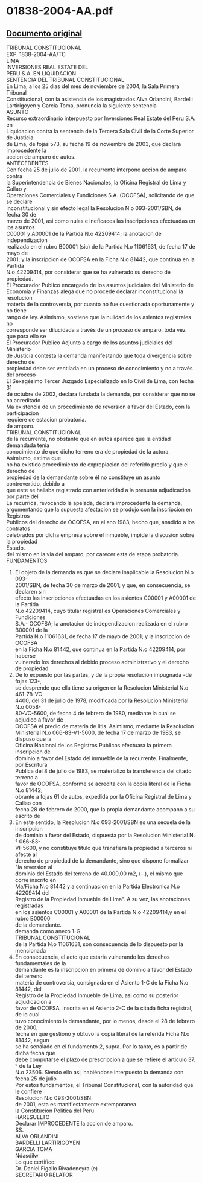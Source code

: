 
01838-2004-AA.pdf
=================
  
[Documento original](https://tc.gob.pe/jurisprudencia/2005/01838-2004-AA.pdf)  
---  
TRIBUNAL CONSTITUCIONAL  
EXP. 1838-2004-AA/TC  
LIMA  
INVERSIONES REAL ESTATE DEL  
PERU S.A. EN LIQUIDACION  
SENTENCIA DEL TRIBUNAL CONSTITUCIONAL  
En Lima, a los 25 dias del mes de noviembre de 2004, la Sala Primera Tribunal  
Constitucional, con la asistencia de los magistrados Alva Orlandini, Bardelli  
Lartirigoyen y Garcia Toma, pronuncia la siguiente sentencia  
ASUNTO  
Recurso extraordinario interpuesto por Inversiones Real Estate del Peru S.A. en  
Liquidacion contra la sentencia de la Tercera Sala Civil de la Corte Superior de Justicia  
de Lima, de fojas 573, su fecha 19 de noviembre de 2003, que declara improcedente la  
accion de amparo de autos.  
ANTECEDENTES  
Con fecha 25 de julio de 2001, la recurrente interpone accion de amparo contra  
la Superintendencia de Bienes Nacionales, la Oficina Registral de Lima y Callao y  
Operaciones Comerciales y Fundiciones S.A. (OCOFSA), solicitando de que se declare  
inconstitucional y sin efecto legal la Resolucion N.o 093-2001/SBN, de fecha 30 de  
marzo de 2001, asi como nulas e ineficaces las inscripciones efectuadas en los asuntos  
C00001 y A00001 de la Partida N.o 42209414; la anotacion de independizacion  
realizada en el rubro B00001 (sic) de la Partida N.o 11061631, de fecha 17 de mayo de  
2001; y la inscripcion de OCOFSA en la Ficha N.o 81442, que continua en la Partida  
N.o 42209414, por considerar que se ha vulnerado su derecho de propiedad.  
El Procurador Publico encargado de los asuntos judiciales del Ministerio de  
Economia y Finanzas alega que no procede declarar inconstitucional la resolucion  
materia de la controversia, por cuanto no fue cuestionada oportunamente y no tiene  
rango de ley. Asimismo, sostiene que la nulidad de los asientos registrales no  
corresponde ser dilucidada a través de un proceso de amparo, toda vez que para ello se  
El Procurador Publico Adjunto a cargo de los asuntos judiciales del Ministerio  
de Justicia contesta la demanda manifestando que toda divergencia sobre derecho de  
propiedad debe ser ventilada en un proceso de conocimiento y no a través del proceso  
El Sexagésimo Tercer Juzgado Especializado en lo Civil de Lima, con fecha 31  
dé octubre de 2002, declara fundada la demanda, por considerar que no se ha acreditado  
Ma existencia de un procedimiento de reversion a favor del Estado, con la participacion  
requiere de estacion probatoria.  
de amparo.  
TRIBUNAL CONSTITUCIONAL  
de la recurrente, no obstante que en autos aparece que la entidad demandada tenia  
conocimiento de que dicho terreno era de propiedad de la actora. Asimismo, estima que  
no ha existido procedimiento de expropiacion del referido predio y que el derecho de  
propiedad de la demandante sobre él no constituye un asunto controvertido, debido a  
que este se hallaba registrado con anterioridad a la presunta adjudicacion por parte del  
La recurrida, revocando la apelada, declara improcedente la demanda,  
argumentando que la supuesta afectacion se produjo con la inscripcion en Registros  
Publicos del derecho de OCOFSA, en el ano 1983, hecho que, anadido a los contratos  
celebrados por dicha empresa sobre el inmueble, impide la discusion sobre la propiedad  
Estado.  
del mismo en la via del amparo, por carecer esta de etapa probatoria.  
FUNDAMENTOS  
1. El objeto de la demanda es que se declare inaplicable la Resolucion N.o 093-  
2001/SBN, de fecha 30 de marzo de 2001; y que, en consecuencia, se declaren sin  
efecto las inscripciones efectuadas en los asientos C00001 y A00001 de la Partida  
N.o 42209414, cuyo titular registral es Operaciones Comerciales y Fundiciones  
S.A.- OCOFSA; la anotacion de independizacion realizada en el rubro B00001 de la  
Partida N.o 11061631, de fecha 17 de mayo de 2001; y la inscripcion de OCOFSA  
en la Ficha N.o 81442, que continua en la Partida N.o 42209414, por haberse  
vulnerado los derechos al debido proceso administrativo y el derecho de propiedad  
2. De lo expuesto por las partes, y de la propia resolucion impugnada -de fojas 123-,  
se desprende que ella tiene su origen en la Resolucion Ministerial N.o 461-78-VC-  
4400, del 31 de julio de 1978, modificada por la Resolucion Ministerial N.o 0058-  
80-VC-5600, de fecha 4 de febrero de 1980, mediante la cual se adjudico a favor de  
OCOFSA el predio de materia de litis. Asimismo, mediante la Resolucion  
Ministerial N.o 066-83-V1-5600, de fecha 17 de marzo de 1983, se dispuso que la  
Oficina Nacional de los Registros Publicos efectuara la primera inscripcion de  
dominio a favor del Estado del inmueble de la recurrente. Finalmente, por Escritura  
Publica del 8 de julio de 1983, se materializo la transferencia del citado terreno a  
favor de OCOFSA, conforme se acredita con la copia literal de la Ficha N.o 81442,  
obrante a fojas 61 de autos, expedida por la Oficina Registral de Lima y Callao con  
fecha 28 de febrero de 2000, que la propia demandante acompano a su escrito de  
3. En este sentido, la Resolucion N.o 093-2001/SBN es una secuela de la inscripcion  
de dominio a favor del Estado, dispuesta por la Resolucion Ministerial N.° 066-83-  
VI-5600, y no constituye titulo que transfiera la propiedad a terceros ni afecte al  
derecho de propiedad de la demandante, sino que dispone formalizar "la reversion al  
dominio del Estado del terreno de 40.000,00 m2, (-.), el mismo que corre inscrito en  
Ma/Ficha N.o 81442 y a continuacion en la Partida Electronica N.o 42209414 del  
Registro de la Propiedad Inmueble de Lima". A su vez, las anotaciones registradas  
en los asientos C00001 y A00001 de la Partida N.o 42209414,y en el rubro B00000  
de la demandante.  
demanda como anexo 1-G.  
TRIBUNAL CONSTITUCIONAL  
de la Partida N.o 11061631, son consecuencia de lo dispuesto por la mencionada  
4. En consecuencia, el acto que estaria vulnerando los derechos fundamentales de la  
demandante es la inscripcion en primera de dominio a favor del Estado del terreno  
materia de controversia, consignada en el Asiento 1-C de la Ficha N.o 81442, del  
Registro de la Propiedad Inmueble de Lima, asi como su posterior adjudicacion a  
favor de OCOFSA, inscrita en el Asiento 2-C de la citada ficha registral, de lo cual  
tuvo conocimiento la demandante, por lo menos, desde el 28 de febrero de 2000,  
fecha en que gestiono y obtuvo la copia literal de la referida Ficha N.o 81442, segun  
se ha senalado en el fundamento 2, supra. Por lo tanto, es a partir de dicha fecha que  
debe computarse el plazo de prescripcion a que se refiere el articulo 37.° de la Ley  
N.o 23506. Siendo ello asi, habiéndose interpuesto la demanda con fecha 25 de julio  
Por estos fundamentos, el Tribunal Constitucional, con la autoridad que le confiere  
Resolucion N.o 093-2001/SBN.  
de 2001, esta es manifiestamente extemporanea.  
la Constitucion Politica del Peru  
HARESUELTO  
Declarar IMPROCEDENTE la accion de amparo.  
SS.  
ALVA ORLANDINI  
BARDELLI LARTIRIGOYEN  
GARCIA TOMA  
Ndasdilw  
Lo que certifico:  
Dr. Daniel Figallo Rivadeneyra (e)  
SECRETARIO RELATOR